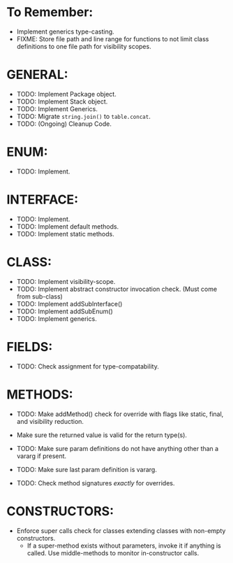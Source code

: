 # To Remember:
- Implement generics type-casting.
- FIXME: Store file path and line range for functions to not limit class definitions to one file path for visibility scopes.

# GENERAL:
- TODO: Implement Package object.
- TODO: Implement Stack object.
- TODO: Implement Generics.
- TODO: Migrate `string.join()` to `table.concat`.
- TODO: (Ongoing) Cleanup Code.

# ENUM:
- TODO: Implement.

# INTERFACE:
- TODO: Implement.
- TODO: Implement default methods.
- TODO: Implement static methods.

# CLASS:
- TODO: Implement visibility-scope.
- TODO: Implement abstract constructor invocation check. (Must come from sub-class)
- TODO: Implement addSubInterface()
- TODO: Implement addSubEnum()
- TODO: Implement generics.

# FIELDS:
- TODO: Check assignment for type-compatability.

# METHODS:
- TODO: Make addMethod() check for override with flags like static, final, and visibility reduction.
- Make sure the returned value is valid for the return type(s).
- TODO: Make sure param definitions do not have anything other than a vararg if present.
- TODO: Make sure last param definition is vararg.

- TODO: Check method signatures _exactly_ for overrides.

# CONSTRUCTORS:
- Enforce super calls check for classes extending classes with non-empty constructors.
  - If a super-method exists without parameters, invoke it if anything is called. Use middle-methods to monitor in-constructor calls.